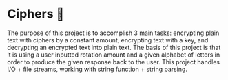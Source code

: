 # Ciphers 📜
The purpose of this project is to accomplish 3 main tasks: encrypting plain text with ciphers by a constant amount, encrypting text with a key, and decrypting an encrypted text into plain text. The basis of this project is that it is using a user inputted rotation amount and a given alphabet of letters in order to produce the given response back to the user. This project handles I/O + file streams, working with string function + string parsing.
